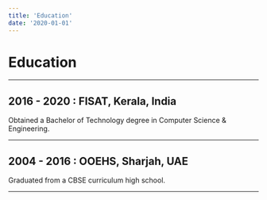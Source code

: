 ```yaml
---
title: 'Education'
date: '2020-01-01'
---
```


# Education

---

## 2016 - 2020 : FISAT, Kerala, India  
Obtained a Bachelor of Technology degree in Computer Science & Engineering.  

---

## 2004 - 2016 : OOEHS, Sharjah, UAE  
Graduated from a CBSE curriculum high school. 

---

&nbsp;